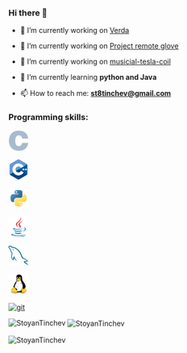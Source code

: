 ### Hi there 👋

- 🔭 I’m currently working on [Verda](https://github.com/boki1/verda)

- 🔭 I’m currently working on [Project remote glove](https://github.com/StoyanTinchev/Project_remote_glove)

- 🔭 I’m currently working on [musicial-tesla-coil](https://github.com/StoyanTinchev/musicial-tesla-coil)

- 🌱 I’m currently learning **python and Java**

- 📫 How to reach me: **st8tinchev@gmail.com**

<h3 align="left">Programming skills:</h3>
<p align="left"> 
<a href="https://www.cprogramming.com/" target="_blank"> <img src="https://raw.githubusercontent.com/devicons/devicon/master/icons/c/c-original.svg" alt="c" width="40" height="40"/> </a> 

<a href="https://www.w3schools.com/cpp/" target="_blank"> <img src="https://raw.githubusercontent.com/devicons/devicon/master/icons/cplusplus/cplusplus-original.svg" alt="cplusplus" width="40" height="40"/> </a> 

<a href="https://www.python.org" target="_blank"> <img src="https://raw.githubusercontent.com/devicons/devicon/master/icons/python/python-original.svg" alt="python" width="40" height="40"/> </a> 

<a href="https://www.java.com" target="_blank"> <img src="https://raw.githubusercontent.com/devicons/devicon/master/icons/java/java-original.svg" alt="java" width="40" height="40"/> </a> 

<a href="https://www.mysql.com/" target="_blank"> <img src="https://raw.githubusercontent.com/devicons/devicon/master/icons/mysql/mysql-original.svg" alt="mysql" width="40" height="40"/> </a> 

<a href="https://www.linux.org/" target="_blank"> <img src="https://raw.githubusercontent.com/devicons/devicon/master/icons/linux/linux-original.svg" alt="linux" width="40" height="40"/> </a> 

<a href="https://git-scm.com/" target="_blank"> <img src="https://www.vectorlogo.zone/logos/git-scm/git-scm-icon.svg" alt="git" width="40" height="40"/> </a> </p>



<p><img align="left" src="https://github-readme-stats.vercel.app/api/top-langs?username=StoyanTinchev&show_icons=true&locale=en&layout=compact" alt="StoyanTinchev" /></p>

<p>&nbsp;<img align="center" src="https://github-readme-stats.vercel.app/api?username=StoyanTinchev&show_icons=true&locale=en" alt="StoyanTinchev" /></p>

<p><img align="center" src="https://github-readme-streak-stats.herokuapp.com/?user=StoyanTinchev&" alt="StoyanTinchev" /></p>


<!--
**StoyanTinchev/StoyanTinchev** is a ✨ _special_ ✨ repository because its `README.md` (this file) appears on your GitHub profile.

Here are some ideas to get you started:

- 🔭 I’m currently working on ...
- 🌱 I’m currently learning ...
- 👯 I’m looking to collaborate on ...
- 🤔 I’m looking for help with ...
- 💬 Ask me about ...
- 📫 How to reach me: ...
- 😄 Pronouns: ...
- ⚡ Fun fact: ...
-->
